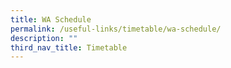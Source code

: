 ```yaml
---
title: WA Schedule
permalink: /useful-links/timetable/wa-schedule/
description: ""
third_nav_title: Timetable
---
```


